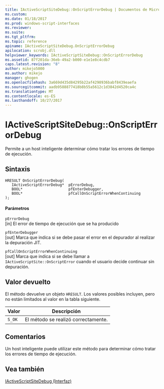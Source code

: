 ```yaml
---
title: IActiveScriptSiteDebug::OnScriptErrorDebug | Documentos de Microsoft
ms.custom: 
ms.date: 01/18/2017
ms.prod: windows-script-interfaces
ms.reviewer: 
ms.suite: 
ms.tgt_pltfrm: 
ms.topic: reference
apiname: IActiveScriptSiteDebug.OnScriptErrorDebug
apilocation: scrobj.dll
helpviewer_keywords: IActiveScriptSiteDebug::OnScriptErrorDebug
ms.assetid: 87f201da-36eb-49a2-b000-e1e1e8c4cdb7
caps.latest.revision: "8"
author: mikejo5000
ms.author: mikejo
manager: ghogen
ms.openlocfilehash: 3a669d435d84295b22af4298936babf8439eaefa
ms.sourcegitcommit: aadb9588877418b8b55a5612c1d3842d4520ca4c
ms.translationtype: MT
ms.contentlocale: es-ES
ms.lasthandoff: 10/27/2017
---
```

# <a name="iactivescriptsitedebugonscripterrordebug"></a>IActiveScriptSiteDebug::OnScriptErrorDebug
Permite a un host inteligente determinar cómo tratar los errores de tiempo de ejecución.  
  
## <a name="syntax"></a>Sintaxis  
  
```  
HRESULT OnScriptErrorDebug(  
   IActiveScriptErrorDebug*  pErrorDebug,  
   BOOL*                     pfEnterDebugger,  
   BOOL*                     pfCallOnScriptErrorWhenContinuing  
);  
```  
  
#### <a name="parameters"></a>Parámetros  
 `pErrorDebug`  
 [in] El error de tiempo de ejecución que se ha producido  
  
 `pfEnterDebugger`  
 [out] Marca que indica si se debe pasar el error en el depurador al realizar la depuración JIT.  
  
 `pfCallOnScriptErrorWhenContinuing`  
 [out] Marca que indica si se debe llamar a `IActiveScriptSite::OnScriptError` cuando el usuario decide continuar sin depuración.  
  
## <a name="return-value"></a>Valor devuelto  
 El método devuelve un objeto `HRESULT`. Los valores posibles incluyen, pero no están limitados al valor en la tabla siguiente.  
  
|Valor|Descripción|  
|-----------|-----------------|  
|`S_OK`|El método se realizó correctamente.|  
  
## <a name="remarks"></a>Comentarios  
 Un host inteligente puede utilizar este método para determinar cómo tratar los errores de tiempo de ejecución.  
  
## <a name="see-also"></a>Vea también  
 [IActiveScriptSiteDebug (Interfaz)](../../winscript/reference/iactivescriptsitedebug-interface.md)